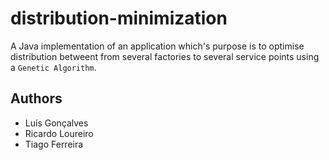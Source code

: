# distribution-minimization

A Java implementation of an application which's purpose is to optimise distribution betweent from several factories to several service points using a `Genetic Algorithm`.


## Authors

* Luís Gonçalves
* Ricardo Loureiro
* Tiago Ferreira



